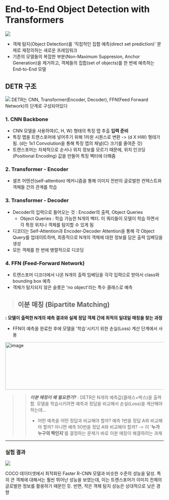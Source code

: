 # End-to-End Object Detection with Transformers

![](https://velog.velcdn.com/images/smox_i/post/50586a47-851d-469d-85ac-1472fbefa2c6/image.png)

- 객체 탐지(Object Detection)를 '직접적인 집합 예측(direct set prediction)' 문제로 재정의하는 새로운 프레임워크
- 기존의 모델들의 복잡한 부분(Non-Maximum Suppresion, Anchor Generation)을 제거하고, 객체들의 집합(set of objects)를 한 번에 예측하는 End-to-End 모델


> 
## DETR 구조
![](https://velog.velcdn.com/images/smox_i/post/0113e199-3995-494b-a650-0fef8e14ea2e/image.png)
DETR는 CNN, Transformer(Encoder, Decoder), FFN(Feed Forward Network)의 단계로 구성되어있다
### 1. CNN Backbone
- CNN 모델을 사용하여(C, H, W) 형태의 특징 맵 추출
**입력 준비**
- 특징 맵을 트랜스포머에 넣어주기 위해 1차원 시퀀스로 변환 -> (d X HW) 형태가 됨. (d는 1x1 Convolution을 통해 특징 맵의 채널(C) 크기를 줄여준 것)
- 트랜스포머는 자체적으로 순서나 위치 정보를 모르기 때문에, 위치 인코딩(Positional Encoding) 값을 만들어 특징 벡터에 더해줌
### 2. Transformer - Encoder
- 셀프 어텐션(self-attention) 메커니즘을 통해 이미지 전반의 글로벌한 컨텍스트와 객체들 간의 관계를 학습
### 3. Transformer - Decoder
- Decoder의 입력으로 들어오는 것 : Encoder의 출력, Object Queries
	- Object Queries : 학습 가능한 N개의 벡터. 이 쿼리들이 모델이 학습 하면서 각 특정 위치나 객체를 탐지할 수 있게 됨
- 디코더는 Self-Attention과 Encoder-Decoder Attention을 통해 각 Object Query를 업데이트하며, 최종적으로 N개의 객체에 대한 정보를 담은 출력 임베딩을 생성
- 모든 객체를 한 번에 병렬적으로 디코딩
### 4. FFN (Feed-Forward Network)
- 트랜스포머 디코더에서 나온 N개의 출력 임베딩을 각각 입력으로 받아서 class와 bounding box 예측
- 객체가 탐지되지 않은 슬롯은 'no object'라는 특수 클래스로 예측


> ## 이분 매칭 (Bipartite Matching)
**: 모델이 출력한 N개의 예측 결과와 실제 정답 객체 간에 최적의 일대일 매칭을 찾는 과정**
- FFN이 예측을 완료한 후에 모델을 '학습'시키기 위한 손실(Loss) 계산 단계에서 사용
<img width="743" height="151" alt="image" src="https://github.com/user-attachments/assets/11014cb5-d09b-4206-9a31-6433de9113f7" />

>> _**이분 매칭이 왜 필요한가?**_
: DETR은 N개의 예측값(클래스+박스)을 출력함.  모델을 학습시키려면 예측과 정답을 비교해서 손실(Loss)을 계산해야 하는데...
>> -	어떤 예측을 어떤 정답과 비교해야 할까? 예측 1번을 정답 A와 비교해야 할까? 아니면 예측 50번을 정답 A와 비교해야 할까?
-> 이 '**누가 누구의 짝인지**'를 결정하는 문제가 바로 이분 매칭이 해결하려는 과제

---
### 실험 결과
![](https://velog.velcdn.com/images/smox_i/post/c4259a64-231a-469e-a81a-edba385f62d9/image.png)

COCO 데이터셋에서 최적화된 Faster R-CNN 모델과 비슷한 수준의 성능을 달성. 
특히 큰 객체에 대해서는 훨씬 뛰어난 성능을 보였는데, 이는 트랜스포머가 이미지 전체의 글로벌한 정보를 활용하기 때문인 듯. 반면, 작은 객체 탐지 성능은 상대적으로 낮은 경향
